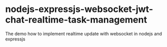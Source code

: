 # nodejs-expressjs-websocket-jwt-chat-realtime-task-management
The demo how to implement realtime update with websocket in nodejs and expressjs
